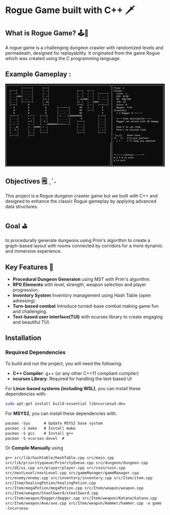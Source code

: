 # Rogue Game built with C++ 🗡️

## What is Rogue Game? 🕹️👾
 A rogue game is a challenging dungeon crawler with randomized levels and permadeath, designed for replayability. It originated from the game Rogue which was created using the C programming language.


## Example Gameplay :
![Gameplay footage](/images/roguegameimage.png)


  ## Objectives 🗒 ˎˊ˗ 
  
   This project is a Rogue dungeon crawler game but we built with C++ and designed to enhance the classic Rogue gameplay by applying advanced data structures.<br>


 ## Goal ⛳ 
to procedurally generate dungeons using Prim's algorithm to create a graph-based layout with rooms connected by corridors for a more dynamic and immersive experience.

## Key Features 🌟
- **Procedural Dungeon Generaion** using MST with Prim's algorithm.
- **RPG Elements** with level, strength, weapon selection and player progression.
- **Inventory System** Inventory management using Hash Table (open adressing).
- **Turn-based combat** Introduce turned-base combat making game fun and challenging.
- **Text-based user interface(TUI)** with ncurses library to create engaging and beautiful TUI.

## Installation 
### Required Dependencies
To build and run the project, you will need the following:
- **C++ Compiler**: g++ (or any other C++11 compliant compiler)
- **ncurses Library**: Required for handling the text-based UI

For **Linux-based systems (including WSL)**, you can install these dependencies with:

```bash
sudo apt-get install build-essential libncursesw5-dev
```

For **MSYS2**, you can install these dependencies with:
```
pacman -Syu      # Update MSYS2 base system
pacman -S make   # Install make
pacman -S gcc    # Install g++
pacman -S ncurses-devel  #
```

Or **Compile Manually** using
```
g++ src/lib/hashtable/HashTable.cpp src/main.cpp src/lib/priorityqueue/PriorityQueue.cpp src/dungeon/dungeon.cpp src/UI/ui.cpp src/player/player.cpp src/coin/coin.cpp src/nextLevel/nextLevel.cpp src/gameManager/gameManager.cpp src/enemy/enemy.cpp src/inventory/inventory.cpp src/Item/item.cpp src/Item/healingPotion/healingPotion.cpp src/Item/megaPotion/megaPotion.cpp src/Item/weapon/weapon.cpp src/Item/weapon/SteelSword/steelSword.cpp src/Item/weapon/Dagger/dagger.cpp src/Item/weapon/Katana/katana.cpp src/Item/weapon/Axe/axe.cpp src/Item/weapon/Hammer/hammer.cpp -o game -lncursesw
```